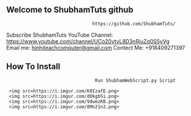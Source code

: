 ## Welcome to ShubhamTuts github  

                                    https://github.com/ShubhamTuts/
  
  Subscribe ShubhamTuts YouTube Channel: https://www.youtube.com/channel/UCo20vtvL8D3nRjuZq0S5yVg                             
  Email me: hinhiteachcomputer@gmail.com
  Contect Me: +918409271397

## How To Install
    
                                     Run ShubhamWebScript.py Script
     
     <img src=https://i.imgur.com/K0IzafE.png>
     <img src=https://i.imgur.com/dOkgbSi.png>
     <img src=https://i.imgur.com/9dwmzKB.png>
     <img src=https://i.imgur.com/8Mn21n2.png>
